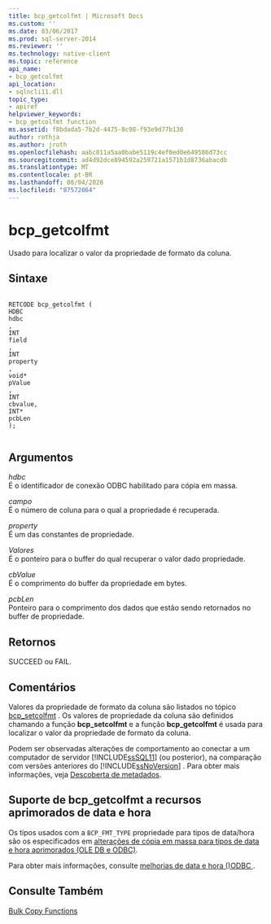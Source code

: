```yaml
---
title: bcp_getcolfmt | Microsoft Docs
ms.custom: ''
ms.date: 03/06/2017
ms.prod: sql-server-2014
ms.reviewer: ''
ms.technology: native-client
ms.topic: reference
api_name:
- bcp_getcolfmt
api_location:
- sqlncli11.dll
topic_type:
- apiref
helpviewer_keywords:
- bcp_getcolfmt function
ms.assetid: f8bdada5-7b2d-4475-8c98-f93e9d77b130
author: rothja
ms.author: jroth
ms.openlocfilehash: aabc811a5aa0babe5119c4ef0ed0e649586d73cc
ms.sourcegitcommit: ad4d92dce894592a259721a1571b1d8736abacdb
ms.translationtype: MT
ms.contentlocale: pt-BR
ms.lasthandoff: 08/04/2020
ms.locfileid: "87572064"
---
```

# <a name="bcp_getcolfmt"></a>bcp_getcolfmt
  Usado para localizar o valor da propriedade de formato da coluna.  
  
## <a name="syntax"></a>Sintaxe  
  
```  
  
RETCODE bcp_getcolfmt (  
HDBC   
hdbc  
,  
INT   
field  
,  
INT   
property  
,  
void*   
pValue  
,  
INT   
cbvalue,  
INT*   
pcbLen  
);  
  
```  
  
## <a name="arguments"></a>Argumentos  
 *hdbc*  
 É o identificador de conexão ODBC habilitado para cópia em massa.  
  
 *campo*  
 É o número de coluna para o qual a propriedade é recuperada.  
  
 *property*  
 É um das constantes de propriedade.  
  
 *Valores*  
 É o ponteiro para o buffer do qual recuperar o valor dado propriedade.  
  
 *cbValue*  
 É o comprimento do buffer da propriedade em bytes.  
  
 *pcbLen*  
 Ponteiro para o comprimento dos dados que estão sendo retornados no buffer de propriedade.  
  
## <a name="returns"></a>Retornos  
 SUCCEED ou FAIL.  
  
## <a name="remarks"></a>Comentários  
 Valores da propriedade de formato da coluna são listados no tópico [bcp_setcolfmt](bcp-setcolfmt.md) . Os valores de propriedade da coluna são definidos chamando a função **bcp_setcolfmt** e a função **bcp_getcolfmt** é usada para localizar o valor da propriedade de formato da coluna.  
  
 Podem ser observadas alterações de comportamento ao conectar a um computador de servidor [!INCLUDE[ssSQL11](../../includes/sssql11-md.md)] (ou posterior), na comparação com versões anteriores do [!INCLUDE[ssNoVersion](../../includes/ssnoversion-md.md)] . Para obter mais informações, veja [Descoberta de metadados](../native-client/features/metadata-discovery.md).  
  
## <a name="bcp_getcolfmt-support-for-enhanced-date-and-time-features"></a>Suporte de bcp_getcolfmt a recursos aprimorados de data e hora  
 Os tipos usados com a `BCP_FMT_TYPE` propriedade para tipos de data/hora são os especificados em [alterações de cópia em massa para tipos de data e hora aprimorados &#40;OLE DB e ODBC&#41;](../native-client-odbc-date-time/bulk-copy-changes-for-enhanced-date-and-time-types-ole-db-and-odbc.md).  
  
 Para obter mais informações, consulte [melhorias de data e hora &#40;&#41;ODBC ](../native-client-odbc-date-time/date-and-time-improvements-odbc.md).  
  
## <a name="see-also"></a>Consulte Também  
 [Bulk Copy Functions](sql-server-driver-extensions-bulk-copy-functions.md)  
  
  
